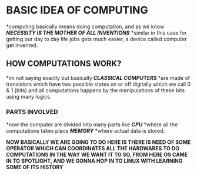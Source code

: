 # BASIC IDEA OF COMPUTING 

*computing basically means doing computation, and as we know ***NECESSITY IS THE MOTHER OF ALL INVENTIONS*** *similar in this case for getting our day to day life jobs gets much easier,
a device called computer get invented.

## HOW COMPUTATIONS WORK?

*im not saying exactly but basically ***CLASSICAL COMPUTERS*** *are made of transistors which have two possible states on or off digitally which we call 0 & 1 (bits)
and all computations happens by the manipulations of these bits using many logics.

### PARTS INVOLVED 

*now the  computer are divided into many parts like ***CPU*** *where all the computations takes place ***MEMORY*** *where actual data is stored.










**NOW BASICALLY WE ARE GOING TO DO HERE IS THERE IS NEED OF SOME OPERATOR WHICH CAN COORDINATES ALL THE HARDWARES TO DO COMPUTATIONS IN THE WAY WE WANT IT TO SO, FROM HERE OS CAME IN TO 
SPOTLIGHT, AND WE GONNA HOP IN TO LINUX WITH LEARNING SOME OF ITS HISTORY**



